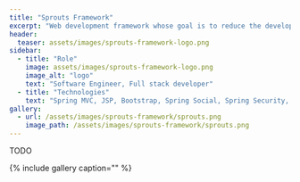 ```yaml
---
title: "Sprouts Framework"
excerpt: "Web development framework whose goal is to reduce the development costs."
header:
  teaser: assets/images/sprouts-framework-logo.png
sidebar:
  - title: "Role"
    image: assets/images/sprouts-framework-logo.png
    image_alt: "logo"
    text: "Software Engineer, Full stack developer"
  - title: "Technologies"
    text: "Spring MVC, JSP, Bootstrap, Spring Social, Spring Security, Drools, Hibernate, Hibernate Search, MySQL"
gallery:
  - url: /assets/images/sprouts-framework/sprouts.png
    image_path: /assets/images/sprouts-framework/sprouts.png
---
```


TODO

{% include gallery caption="" %}